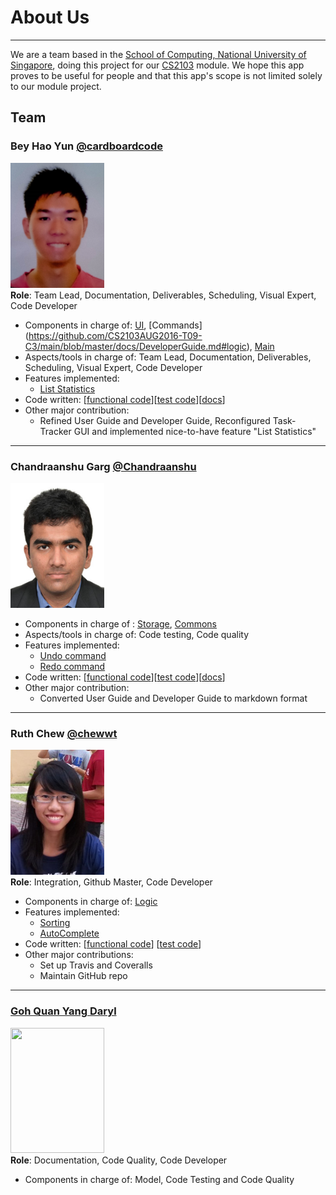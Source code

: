 <!-- @@author A0139422J-->
# About Us
---

We are a team based in the [School of Computing, National University of Singapore](http://www.comp.nus.edu.sg), doing this project for our [CS2103](http://www.comp.nus.edu.sg/~cs2103/AY1617S1/) module. We hope this app proves to be useful for people and that this app's scope is not limited solely to our module project.

## Team
### Bey Hao Yun [@cardboardcode](https://github.com/cardboardcode) <br>
<img src="images/beyhaoyun.jpg" height="200p" width="150p"><br>
**Role**: Team Lead, Documentation, Deliverables, Scheduling, Visual Expert, Code Developer

*   Components in charge of: [UI](https://github.com/CS2103AUG2016-T09-C3/main/blob/master/docs/DeveloperGuide.md#ui), [Commands] (https://github.com/CS2103AUG2016-T09-C3/main/blob/master/docs/DeveloperGuide.md#logic), [Main](https://github.com/CS2103AUG2016-T09-C3/main/blob/master/docs/DeveloperGuide.md#main)
*   Aspects/tools in charge of: Team Lead, Documentation, Deliverables, Scheduling, Visual Expert, Code Developer
*   Features implemented:
    -   [List Statistics](https://github.com/CS2103AUG2016-T09-C3/main/blob/master/docs/UserGuide.md#5-undo-a-task)
*   Code written: [[functional code](https://github.com/CS2103AUG2016-T09-C3/main/blob/master/collated/main/A0139422J.md)][[test code](https://github.com/CS2103AUG2016-T09-C3/main/blob/master/collated/test/A0139422J.md)][[docs](https://github.com/CS2103AUG2016-T09-C3/main/blob/master/collated/docs/A0139422J.md)]
*   Other major contribution:
    -   Refined User Guide and Developer Guide, Reconfigured Task-Tracker GUI and implemented nice-to-have feature "List Statistics"
    
---
<!-- @@author A0142686X-->
### Chandraanshu Garg [@Chandraanshu](https://github.com/Chandraanshu)
<img src="images/chandra.jpg" height="200p" width="150p"> <br>
*   Components in charge of : [Storage](https://github.com/CS2103AUG2016-T09-C3/main/blob/master/docs/DeveloperGuide.md#storage-component), [Commons](https://github.com/CS2103AUG2016-T09-C3/main/tree/master/task-tracker/src/main/java/main/commons)
*   Aspects/tools in charge of: Code testing, Code quality
*   Features implemented:
    -   [Undo command](https://github.com/CS2103AUG2016-T09-C3/main/blob/master/docs/UserGuide.md#5-undo-a-task)
    -   [Redo command](https://github.com/CS2103AUG2016-T09-C3/main/blob/master/docs/UserGuide.md#6-redo-a-task)
*   Code written: [[functional code](https://github.com/CS2103AUG2016-T09-C3/main/blob/master/collated/main/A0142686X.md)][[test code](https://github.com/CS2103AUG2016-T09-C3/main/blob/master/collated/test/A0142686X.md)][[docs]()]
*   Other major contribution:
    -   Converted User Guide and Developer Guide to markdown format
    
---
<!-- @@author A0144132W -->
### Ruth Chew [@chewwt](https://github.com/chewwt)<br>
<img src="images/ruth.jpg" height="200p" width="150p"> <br>
**Role**: Integration, Github Master, Code Developer  

* Components in charge of: [Logic](https://github.com/CS2103AUG2016-T09-C3/main/tree/master/task-tracker/src/main/java/main/logic)
* Features implemented:
    * [Sorting](https://github.com/CS2103AUG2016-T09-C3/main/tree/master/task-tracker/src/main/java/main/model/filter)
    * [AutoComplete](https://github.com/CS2103AUG2016-T09-C3/main/tree/master/task-tracker/src/main/java/main/logic/autocomplete)
* Code written: [[functional code](https://github.com/CS2103AUG2016-T09-C3/main/blob/master/collated/main/A0144132W.md)] [[test code](https://github.com/CS2103AUG2016-T09-C3/main/blob/master/collated/test/A0144132W.md)]
* Other major contributions: 
    * Set up Travis and Coveralls
    * Maintain GitHub repo

---
<!-- @@author -->
### [Goh Quan Yang Daryl](https://github.com/darylgqy) <br>
<img src="Pictures.Daryl.jpg" height="200p" width="150p"> <br>
**Role**: Documentation, Code Quality, Code Developer

* Components in charge of: Model, Code Testing and Code Quality

